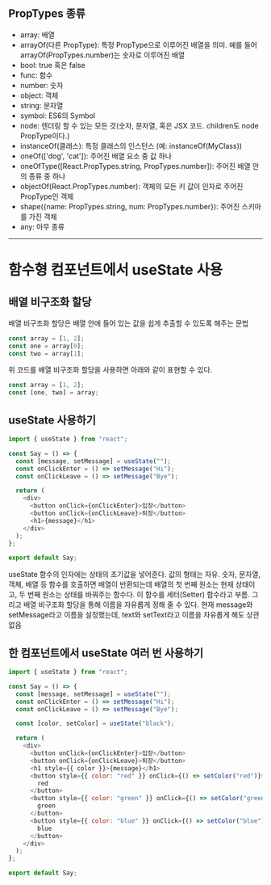 ## PropTypes 종류

- array: 배열
- arrayOf(다른 PropType): 특정 PropType으로 이루어진 배열을 의미. 예를 들어 arrayOf(PropTypes.number)는 숫자로 이루어진 배열
- bool: true 혹은 false
- func: 함수
- number: 숫자
- object: 객체
- string: 문자열
- symbol: ES6의 Symbol
- node: 렌더링 할 수 있는 모든 것(숫자, 문자열, 혹은 JSX 코드. children도 node PropType이다.)
- instanceOf(클래스): 특정 클래스의 인스턴스 (예: instanceOf(MyClass))
- oneOf(['dog', 'cat']): 주어진 배열 요소 중 값 하나
- oneOfType([React.PropTypes.string, PropTypes.number]): 주어진 배열 안의 종류 중 하나
- objectOf(React.PropTypes.number): 객체의 모든 키 값이 인자로 주어진 PropType인 객체
- shape({name: PropTypes.string, num: PropTypes.number}): 주어진 스키마를 가진 객체
- any: 아무 종류

---

# 함수형 컴포넌트에서 useState 사용

## 배열 비구조화 할당

배열 비구조화 할당은 배열 안에 들어 있는 값을 쉽게 추출할 수 있도록 해주는 문법

```js
const array = [1, 2];
const one = array[0];
const two = array[1];
```

위 코드를 배열 비구조화 할당을 사용하면 아래와 같이 표현할 수 있다.

```js
const array = [1, 2];
const [one, two] = array;
```

## useState 사용하기

```js
import { useState } from "react";

const Say = () => {
  const [message, setMessage] = useState("");
  const onClickEnter = () => setMessage("Hi");
  const onClickLeave = () => setMessage("Bye");

  return (
    <div>
      <button onClick={onClickEnter}>입장</button>
      <button onClick={onClickLeave}>퇴장</button>
      <h1>{message}</h1>
    </div>
  );
};

export default Say;
```

useState 함수의 인자에는 상태의 초기값을 넣어준다. 값의 형태는 자유. 숫자, 문자열, 객체, 배열 등
함수를 호출하면 배열이 반환되는데 배열의 첫 번째 원소는 현재 상태이고, 두 번째 원소는 상태를 바꿔주는 함수다. 이 함수를 세터(Setter) 함수라고 부름. 그리고 배열 비구조화 할당을 통해 이름을 자유롭게 정해 줄 수 있다. 현재 message와 setMessage라고 이름을 설정했는데, text와 setText라고 이름을 자유롭게 해도 상관없음

## 한 컴포넌트에서 useState 여러 번 사용하기

```js
import { useState } from "react";

const Say = () => {
  const [message, setMessage] = useState("");
  const onClickEnter = () => setMessage("Hi");
  const onClickLeave = () => setMessage("Bye");

  const [color, setColor] = useState("black");

  return (
    <div>
      <button onClick={onClickEnter}>입장</button>
      <button onClick={onClickLeave}>퇴장</button>
      <h1 style={{ color }}>{message}</h1>
      <button style={{ color: "red" }} onClick={() => setColor("red")}>
        red
      </button>
      <button style={{ color: "green" }} onClick={() => setColor("green")}>
        green
      </button>
      <button style={{ color: "blue" }} onClick={() => setColor("blue")}>
        blue
      </button>
    </div>
  );
};

export default Say;
```
